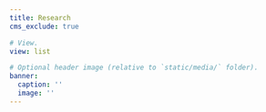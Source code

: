 ```yaml
---
title: Research
cms_exclude: true

# View.
view: list

# Optional header image (relative to `static/media/` folder).
banner:
  caption: ''
  image: ''
---
```

